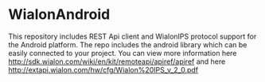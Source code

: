 # WialonAndroid
This repository includes REST Api client and WialonIPS protocol support for the Android platform. 
The repo includes the android library which can be easily connected to your project.
You can view more information here http://sdk.wialon.com/wiki/en/kit/remoteapi/apiref/apiref and here http://extapi.wialon.com/hw/cfg/Wialon%20IPS_v_2_0.pdf
